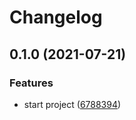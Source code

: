 # Changelog

## 0.1.0 (2021-07-21)


### Features

* start project ([6788394](https://www.github.com/cheminfo/value-units/commit/678839444847089bac8c81658f1fee40d8748748))
